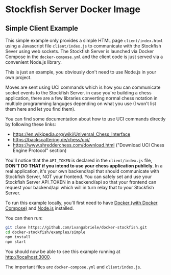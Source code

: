 # Stockfish Server Docker Image 

## Simple Client Example

This simple example only provides a simple HTML page `client/index.html` using a Javascript file `client/index.js` to
communicate with the Stockfish Sever using web sockets. The Stockfish Server is launched via Docker Compose in the
`docker-compose.yml` and the client code is just served via a convenient Node.js library.

This is just an example, you obviously don't need to use Node.js in your own project.

Moves are sent using UCI commands which is how you can communicate socket events to the Stockfish Server. in case you're
building a chess application, there are a few libraries converting normal chess notation in multiple programming
languges depending on what you use (I won't list them here and let you find them).

You can find some documentation about how to use UCI commands directly by following these links:

- https://en.wikipedia.org/wiki/Universal_Chess_Interface
- https://backscattering.de/chess/uci/
- https://www.shredderchess.com/download.html ("Download UCI Chess Engine Protocol" section)

You'll notice that the `API_TOKEN` is declared in the `client/index.js` file, **DON'T DO THAT if you intend to use your
chess application publicly**. In a real application, it's your own backend/api that should communicate with Stockfish
Server, NOT your frontend. You can safely set and use your Stockfish Server API_TOKEN in a backend/api so that your
frontend can request your backend/api which will in turn relay that to your Stockfish Server.

To run this example locally, you'll first need to have [Docker (with Docker Compose)](https://docs.docker.com/desktop/)
and [Node.js](https://nodejs.org) installed.

You can then run:

```sh
git clone https://github.com/ivangabriele/docker-stockfish.git
cd docker-stockfish/examples/simple
npm install
npm start
```

You should now be able to see this example running at [http://localhost:3000](http://localhost:3000).

The important files are `docker-compose.yml` and `client/index.js`.
